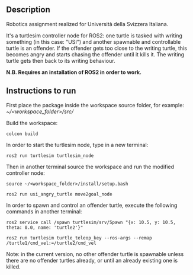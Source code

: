 ## Description

Robotics assignment realized for Università della Svizzera Italiana. 

It's a turtlesim controller node for ROS2: one turtle is tasked with writing something (in this case: "USI") and another spawnable and controllable turtle is an offender. If the offender gets too close to the writing turtle, this becomes angry and starts chasing the offender until it kills it. The writing turtle gets then back to its writing behaviour. 

__N.B. Requires an installation of ROS2 in order to work.__

## Instructions to run

First place the package inside the workspace source folder, for example: *~/<workspace_folder>/src/* 


Build the workspace: 

    colcon build


In order to start the turtlesim node, type in a new terminal:

    ros2 run turtlesim turtlesim_node


Then in another terminal source the workspace and run the modified controller node:

    source ~/<workspace_folder>/install/setup.bash

    ros2 run usi_angry_turtle move2goal_node 


In order to spawn and control an offender turtle, execute the following commands in another terminal:

    ros2 service call /spawn turtlesim/srv/Spawn "{x: 10.5, y: 10.5, theta: 0.0, name: 'turtle2'}"

    ros2 run turtlesim turtle_teleop_key --ros-args --remap /turtle1/cmd_vel:=/turtle2/cmd_vel

Note: in the current version, no other offender turtle is spawnable unless there are no offender turtles already, or until an already existing one is killed. 